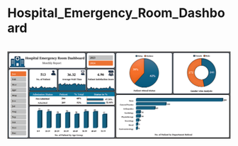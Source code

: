 # Hospital_Emergency_Room_Dashboard
<br>

<img src="Dashboard.png" alt="Image Description" width="600">
<br><br>
